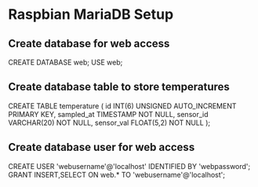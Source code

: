 # Raspbian MariaDB Setup

## Create database for web access
CREATE DATABASE web;
USE web;

## Create database table to store temperatures
CREATE TABLE temperature (
  id INT(6) UNSIGNED AUTO_INCREMENT PRIMARY KEY,
  sampled_at TIMESTAMP NOT NULL,
  sensor_id VARCHAR(20) NOT NULL,
  sensor_val FLOAT(5,2) NOT NULL
);

## Create database user for web access
CREATE USER 'webusername'@'localhost' IDENTIFIED BY 'webpassword';
GRANT INSERT,SELECT ON web.* TO 'webusername'@'localhost';

